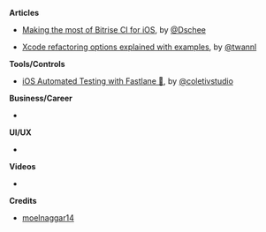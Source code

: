 
**Articles**

* [Making the most of Bitrise CI for iOS](https://medium.com/@Dschee/making-the-most-of-bitrise-ci-for-ios-ff039c4214b1), by [@Dschee](https://twitter.com/Dschee)

* [Xcode refactoring options explained with examples](https://www.avanderlee.com/swift/xcode-refactoring), by [@twannl](https://twitter.com/twannl)

**Tools/Controls**

* [iOS Automated Testing with Fastlane 🚀](https://coletiv.com/blog/ios-automated-testing-fastlane/), by [@coletivstudio](https://twitter.com/coletivstudio)

**Business/Career**

*

**UI/UX**

*

**Videos**

*

**Credits**

* [moelnaggar14](https://github.com/MoElnaggar14)
